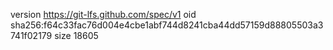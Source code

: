 version https://git-lfs.github.com/spec/v1
oid sha256:f64c33fac76d004e4cbe1abf744d8241cba44dd57159d88805503a3741f02179
size 18605
